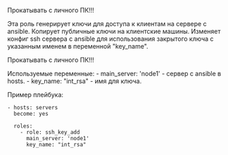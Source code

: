 Прокатывать с личного ПК!!!

Эта роль генерирует ключи для доступа к клиентам на сервере с ansible.
Копирует публичные ключи на клиентские машины.
Изменяет конфиг ssh сервера с ansible для использования закрытого ключа с указанным именем в переменной "key_name".

Прокатывать с личного ПК!!!

Используемые переменные:
	- main_server: 'node1' - сервер с ansible в hosts.
	- key_name: "int_rsa" - имя для ключа.

Пример плейбука:

	- hosts: servers
	  become: yes

	  roles:
	    - role: ssh_key_add
	      main_server: 'node1'
	      key_name: "int_rsa"

